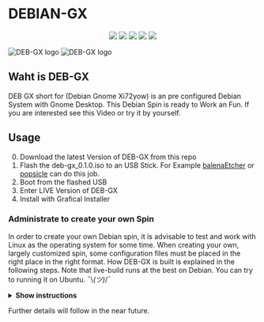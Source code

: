 <h1 align="left">DEBIAN-GX</h1>

<p align="center">
  <img src="https://img.shields.io/badge/Maintained%3F-Yes-green?style=for-the-badge">
  <img src="https://img.shields.io/github/license/xi72yow/DEB-GX?style=for-the-badge">
  <img src="https://img.shields.io/github/stars/xi72yow/DEB-GX?style=for-the-badge">
  <img src="https://img.shields.io/github/forks/xi72yow/DEB-GX?color=teal&style=for-the-badge">
  <img src="https://img.shields.io/github/issues/xi72yow/DEB-GX?color=violet&style=for-the-badge">
</p>

![DEB-GX logo](./branding-dev/dark.png#gh-dark-mode-only)
![DEB-GX logo](./branding-dev/light.png#gh-light-mode-only)

## Waht is DEB-GX

DEB GX short for (Debian Gnome Xi72yow) is an pre configured Debian System with Gnome Desktop. This Debian Spin is ready to Work an Fun. If you are interested see this Video or try it by yourself.

## Usage

0. Download the latest Version of DEB-GX from this repo
1. Flash the deb-gx_0.1.0.iso to an USB Stick. For Example [balenaEtcher](https://www.balena.io/etcher/) or [popsicle](https://github.com/pop-os/popsicle) can do this job.
2. Boot from the flashed USB
3. Enter LIVE Version of DEB-GX
4. Install with Grafical Installer

### Administrate to create your own Spin

In order to create your own Debian spin, it is advisable to test and work with Linux as the operating system for some time. When creating your own, largely customized spin, some configuration files must be placed in the right place in the right format. How DEB-GX is built is explained in the following steps. Note that live-build runs at the best on Debian. You can try to running it on Ubuntu. ¯\\_(ツ)_/¯

<details><summary><b>Show instructions</b></summary>

0. clone this repo and go into it

   ```sh
   git clone https://github.com/xi72yow/DEBIAN-GX.git
   cd DEBIAN-GX
   ```

1. make the admin script executeabele

   ```sh
   chmod +x ./admin/dgxa
   ```

2. download all needed files

   ```sh
   chmod +x ./admin/dgxa
   ```

3. set calamares

   ```sh
   ./admin/dgxa sc
   ```

4. set login screen

   ```sh
   ./admin/dgxa sl
   ```

5. set login plymouth

   ```sh
   ./admin/dgxa sp
   ```

6. install dev dependencies

   ```sh
   sudo ./admin/dgxa id
   ```

6. build DEBIAN-GX

   ```sh
   sudo ./admin/dgxa b
   ```

</details>

Further details will follow in the near future.